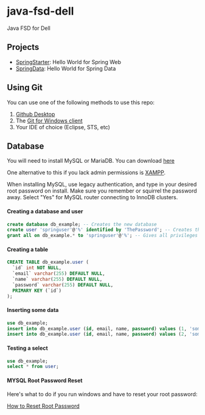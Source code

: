 # java-fsd-dell

Java FSD for Dell


## Projects

 * [SpringStarter](./SpringStarter/): Hello World for Spring Web
 * [SpringData](./SpringData/): Hello World for Spring Data

## Using Git

You can use one of the following methods to use this repo:

1. [Github Desktop](https://desktop.github.com)
2. The [Git for Windows client](https://git-scm.com/download/win)
3. Your IDE of choice (Eclipse, STS, etc)


## Database


You will need to install MySQL or MariaDB. You can download [here](https://dev.mysql.com/downloads/)

One alternative to this if you lack admin permissions is [XAMPP](https://www.apachefriends.org/download.html).

When installing MySQL, use legacy authentication, and type in your desired root password on install. Make sure you remember or squirrel the password away.
Select "Yes" for MySQL router connecting to InnoDB clusters.


#### Creating a database and user

```sql
create database db_example; -- Creates the new database
create user 'springuser'@'%' identified by 'ThePassword'; -- Creates the user
grant all on db_example.* to 'springuser'@'%'; -- Gives all privileges to the new user on the newly created database
```

#### Creating a table

```sql
CREATE TABLE db_example.user (
  `id` int NOT NULL,
  `email` varchar(255) DEFAULT NULL,
  `name` varchar(255) DEFAULT NULL,
  `password` varchar(255) DEFAULT NULL,
  PRIMARY KEY (`id`)
);
```

#### Inserting some data

```sql
use db_example;
insert into db_example.user (id, email, name, password) values (1, 'someemail@someemailprovider.com', 'First', 'mypassword');
insert into db_example.user (id, email, name, password) values (2, 'someemail@someemailprovider.com', 'Second', 'mypassword2');
```


#### Testing a select

```sql
use db_example;
select * from user;
```

#### MYSQL Root Password Reset

Here's what to do if you run windows and have to reset your root password:

[How to Reset Root Password](https://dev.mysql.com/doc/mysql-windows-excerpt/5.7/en/resetting-permissions-windows.html)


